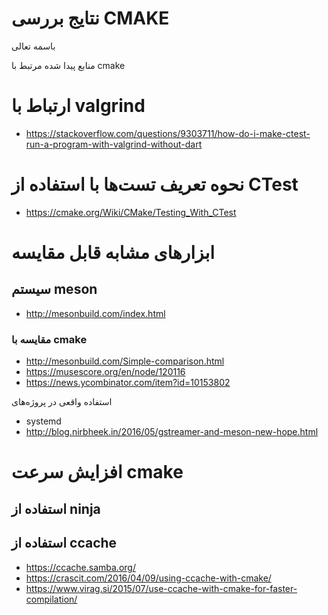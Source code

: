 # نتایج بررسی CMAKE

باسمه تعالی 

منابع پیدا شده مرتبط با cmake

# ارتباط با valgrind

- https://stackoverflow.com/questions/9303711/how-do-i-make-ctest-run-a-program-with-valgrind-without-dart


# نحوه تعریف تست‌ها با استفاده از CTest

- https://cmake.org/Wiki/CMake/Testing_With_CTest


# ابزارهای مشابه قابل مقایسه

## سیستم meson

- http://mesonbuild.com/index.html

### مقایسه با cmake

- http://mesonbuild.com/Simple-comparison.html
- https://musescore.org/en/node/120116
- https://news.ycombinator.com/item?id=10153802

استفاده واقعی در پروژه‌های


- systemd
- http://blog.nirbheek.in/2016/05/gstreamer-and-meson-new-hope.html


# افزایش سرعت cmake

## استفاده از ninja

## استفاده از ccache

- https://ccache.samba.org/
- https://crascit.com/2016/04/09/using-ccache-with-cmake/
- https://www.virag.si/2015/07/use-ccache-with-cmake-for-faster-compilation/

